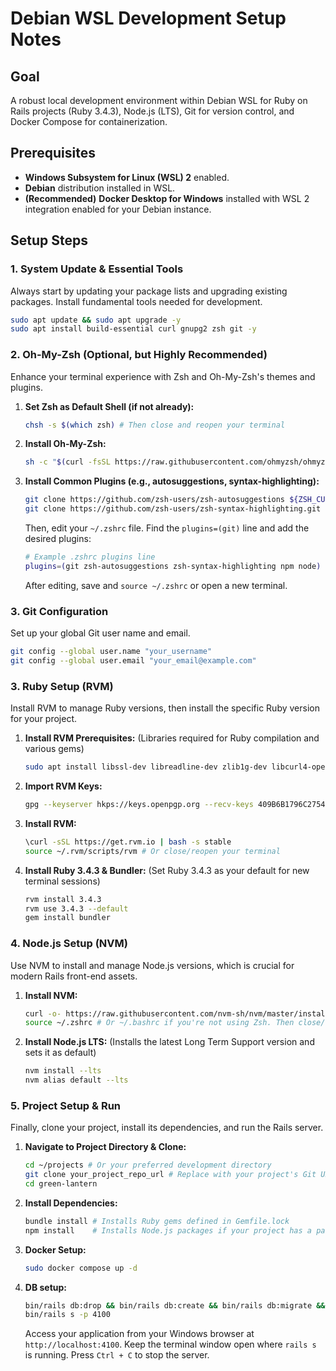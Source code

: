 
# Debian WSL Development Setup Notes

## Goal

A robust local development environment within Debian WSL for Ruby on Rails projects (Ruby 3.4.3), Node.js (LTS), Git for version control, and Docker Compose for containerization.

## Prerequisites

  * **Windows Subsystem for Linux (WSL) 2** enabled.
  * **Debian** distribution installed in WSL.
  * **(Recommended)** **Docker Desktop for Windows** installed with WSL 2 integration enabled for your Debian instance.

## Setup Steps

### 1\. System Update & Essential Tools

Always start by updating your package lists and upgrading existing packages. Install fundamental tools needed for development.

```bash
sudo apt update && sudo apt upgrade -y
sudo apt install build-essential curl gnupg2 zsh git -y
```

### 2\. Oh-My-Zsh (Optional, but Highly Recommended)

Enhance your terminal experience with Zsh and Oh-My-Zsh's themes and plugins.

1.  **Set Zsh as Default Shell (if not already):**

    ```bash
    chsh -s $(which zsh) # Then close and reopen your terminal
    ```

2.  **Install Oh-My-Zsh:**

    ```bash
    sh -c "$(curl -fsSL https://raw.githubusercontent.com/ohmyzsh/ohmyzsh/master/tools/install.sh)"
    ```

3.  **Install Common Plugins (e.g., autosuggestions, syntax-highlighting):**

    ```bash
    git clone https://github.com/zsh-users/zsh-autosuggestions ${ZSH_CUSTOM:-~/.oh-my-zsh/custom}/plugins/zsh-autosuggestions
    git clone https://github.com/zsh-users/zsh-syntax-highlighting.git ${ZSH_CUSTOM:-~/.oh-my-zsh/custom}/plugins/zsh-syntax-highlighting
    ```

    Then, edit your `~/.zshrc` file. Find the `plugins=(git)` line and add the desired plugins:

    ```bash
    # Example .zshrc plugins line
    plugins=(git zsh-autosuggestions zsh-syntax-highlighting npm node)
    ```

    After editing, save and `source ~/.zshrc` or open a new terminal.


### 3\. Git Configuration

Set up your global Git user name and email.

```bash
git config --global user.name "your_username"
git config --global user.email "your_email@example.com"
```

### 3\. Ruby Setup (RVM)

Install RVM to manage Ruby versions, then install the specific Ruby version for your project.

1.  **Install RVM Prerequisites:**
    (Libraries required for Ruby compilation and various gems)

    ```bash
    sudo apt install libssl-dev libreadline-dev zlib1g-dev libcurl4-openssl-dev libsqlite3-dev libyaml-dev libffi-dev libgdbm-dev libncurses5-dev automake libtool bison -y
    ```

2.  **Import RVM Keys:**

    ```bash
    gpg --keyserver hkps://keys.openpgp.org --recv-keys 409B6B1796C275462A1703113804BB82D39DC0E3 7D2BAF1CF37B13E2069D6956105BD0E739499BDB
    ```

3.  **Install RVM:**

    ```bash
    \curl -sSL https://get.rvm.io | bash -s stable
    source ~/.rvm/scripts/rvm # Or close/reopen your terminal
    ```

4.  **Install Ruby 3.4.3 & Bundler:**
    (Set Ruby 3.4.3 as your default for new terminal sessions)

    ```bash
    rvm install 3.4.3
    rvm use 3.4.3 --default
    gem install bundler
    ```

### 4\. Node.js Setup (NVM)

Use NVM to install and manage Node.js versions, which is crucial for modern Rails front-end assets.

1.  **Install NVM:**

    ```bash
    curl -o- https://raw.githubusercontent.com/nvm-sh/nvm/master/install.sh | bash
    source ~/.zshrc # Or ~/.bashrc if you're not using Zsh. Then close/reopen terminal.
    ```

2.  **Install Node.js LTS:**
    (Installs the latest Long Term Support version and sets it as default)

    ```bash
    nvm install --lts
    nvm alias default --lts
    ```
### 5\. Project Setup & Run

Finally, clone your project, install its dependencies, and run the Rails server.

1.  **Navigate to Project Directory & Clone:**

    ```bash
    cd ~/projects # Or your preferred development directory
    git clone your_project_repo_url # Replace with your project's Git URL
    cd green-lantern
    ```

2.  **Install Dependencies:**

    ```bash
    bundle install # Installs Ruby gems defined in Gemfile.lock
    npm install    # Installs Node.js packages if your project has a package.json (e.g., for Rails assets)
    ```

3.  **Docker Setup:**

    ```bash
    sudo docker compose up -d
    ```

4.  **DB setup:**

    ```bash
    bin/rails db:drop && bin/rails db:create && bin/rails db:migrate && bin/rails db:seed
    bin/rails s -p 4100
    ```

    Access your application from your Windows browser at `http://localhost:4100`. Keep the terminal window open where `rails s` is running. Press `Ctrl + C` to stop the server.

